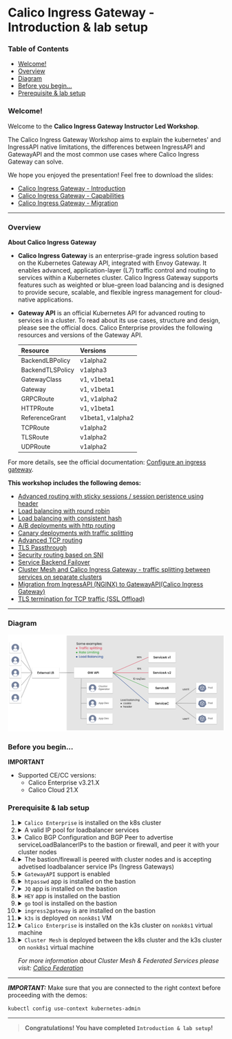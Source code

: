 # Calico Ingress Gateway - Introduction & lab setup 

### Table of Contents

* [Welcome!](#welcome)
* [Overview](#overview)
* [Diagram](#diagram)
* [Before you begin...](#before-you-begin)
* [Prerequisite & lab setup](#prerequisite--lab-setup)


### Welcome!

Welcome to the **Calico Ingress Gateway Instructor Led Workshop**. 

The Calico Ingress Gateway Workshop aims to explain the kubernetes' and IngressAPI native limitations, the differences between IngressAPI and GatewayAPI and the most common use cases where Calico Ingress Gateway can solve.

We hope you enjoyed the presentation! Feel free to download the slides:
- [Calico Ingress Gateway - Introduction](etc/01%20-%20Calico%20Ingress%20Gateway%20-%20Introduction.pdf)
- [Calico Ingress Gateway - Capabilities](etc/02%20%20-%20Calico%20Ingress%20Gateway%20-%20Capabilities.pdf)
- [Calico Ingress Gateway - Migration](etc/03%20-%20Calico%20Ingress%20Gateway%20-%20Migration%20From%20Ingress.pdf)

---

### Overview

**About Calico Ingress Gateway**

* **Calico Ingress Gateway** is an enterprise-grade ingress solution based on the Kubernetes Gateway API, integrated with Envoy Gateway. It enables advanced, application-layer (L7) traffic control and routing to services within a Kubernetes cluster. Calico Ingress Gateway supports features such as weighted or blue-green load balancing and is designed to provide secure, scalable, and flexible ingress management for cloud-native applications.

* **Gateway API** is an official Kubernetes API for advanced routing to services in a cluster. To read about its use cases, structure and design, please see the official docs. Calico Enterprise provides the following resources and versions of the Gateway API.

  | Resource         | Versions           |
  |------------------|--------------------|
  | BackendLBPolicy  | v1alpha2           |
  | BackendTLSPolicy | v1alpha3           |
  | GatewayClass     | v1, v1beta1        |
  | Gateway          | v1, v1beta1        |
  | GRPCRoute        | v1, v1alpha2       |
  | HTTPRoute        | v1, v1beta1        |
  | ReferenceGrant   | v1beta1, v1alpha2  |
  | TCPRoute         | v1alpha2           |
  | TLSRoute         | v1alpha2           |
  | UDPRoute         | v1alpha2           |

For more details, see the official documentation: [Configure an ingress gateway](https://docs.tigera.io/calico-enterprise/latest/networking/gateway-api).

**This workshop includes the following demos:**
- [Advanced routing with sticky sessions / session peristence using header](demos/01%20-%20sticky_session.md)
- [Load balancing with round robin](demos/02%20-%20load_balancing_round_robin.md)
- [Load balancing with consistent hash](demos/03%20-%20load_balancing_consistent_hash.md)
- [A/B deployments with http routing](demos/04%20-%20A-B_deployments_with_http_routing.md)
- [Canary deployments with traffic splitting](demos/05%20-%20canary_deployments_with_traffic_splitting.md)
- [Advanced TCP routing](demos/06%20-%20tcp_route.md)
- [TLS Passthrough](demos/07%20-%20tls_passthrough.md)
- [Security routing based on SNI](demos/08%20-%20sni_based_routing.md)
- [Service Backend Failover](demos/09%20-%20service-backend-failover.md)
- [Cluster Mesh and Calico Ingress Gateway - traffic splitting between services on separate clusters ](demos/10%20-%20cluster_mesh_and_CIG.md)
- [Migration from IngressAPI (NGINX) to GatewayAPI(Calico Ingress Gateway)](demos/11%20-%20NGINX_Migration_with_tool.md)
- [TLS termination for TCP traffic (SSL Offload)](demos/12%20-%20ssl_offload_termination.md)

---

### Diagram

![GatewayAPI Diagram](etc/gatewayAPI_diagram.png)

### Before you begin...

**IMPORTANT**

* Supported CE/CC versions:
  - Calico Enterprise v3.21.X
  - Calico Cloud 21.X

### Prerequisite & lab setup

1.  <details>
    <summary><code>Calico Enterprise</code> is installed on the k8s cluster</summary>

      A. Make sure that license.yaml and config.json are updated!

      B. Enable auto-completion and install `Helm`:

        sudo apt-get install bash-completion
        source /usr/share/bash-completion/bash_completion
        echo 'source <(kubectl completion bash)' >>~/.bashrc
        source ~/.bashrc
        curl https://baltocdn.com/helm/signing.asc | gpg --dearmor | sudo tee /usr/share/keyrings/helm.gpg > /dev/null
        sudo apt-get install curl gpg apt-transport-https --yes
        curl -fsSL https://packages.buildkite.com/helm-linux/helm-debian/gpgkey | gpg --dearmor | sudo tee /usr/share/keyrings/helm.gpg > /dev/null
        echo "deb [signed-by=/usr/share/keyrings/helm.gpg] https://packages.buildkite.com/helm-linux/helm-debian/any/ any main" | sudo tee /etc/apt/sources.list.d/helm-stable-debian.list
        sudo apt-get update
        sudo apt-get install helm

      C. Install Calico Enterprise v3.21 using Helm:

        curl -O -L https://downloads.tigera.io/ee/charts/tigera-operator-v3.21.2-0.tgz

        cat << EOF | kubectl apply -f -
        apiVersion: storage.k8s.io/v1
        kind: StorageClass
        metadata:
          name: tigera-elasticsearch
        provisioner: kubernetes.io/no-provisioner
        volumeBindingMode: WaitForFirstConsumer
        ---
        apiVersion: v1
        kind: PersistentVolume
        metadata:
          name: tigera-elasticsearch
        spec:
          capacity:
            storage: 10Gi
          accessModes:
            - ReadWriteOnce
          hostPath:
            path: /var/tigera/elastic-data/1
          persistentVolumeReclaimPolicy: Recycle
          storageClassName: tigera-elasticsearch
        EOF

        cat > values.yaml <<EOF
        installation:
          cni:
            type: Calico
          calicoNetwork:
            bgp: Enabled
            ipPools:
            - cidr: 10.48.0.0/16
              encapsulation: VXLAN
        EOF

        helm install calico-enterprise tigera-operator-v3.21.2-0.tgz -f values.yaml \
        --set-file imagePullSecrets.tigera-pull-secret=config.json,tigera-prometheus-operator.imagePullSecrets.tigera-pull-secret=config.json \
        --namespace tigera-operator  \
        --set-file licenseKeyContent=license.yaml --create-namespace

    </details>


2.  <details>
    <summary>A valid IP pool for loadbalancer services</summary>

        kubectl apply -f - <<EOF
        apiVersion: projectcalico.org/v3
        kind: IPPool
        metadata:
          name: loadbalancer-ip-pool
        spec:
          cidr: 10.10.10.0/26
          blockSize: 31
          natOutgoing: true
          disabled: false
          assignmentMode: Automatic
          allowedUses:
            - LoadBalancer
        EOF
    </details>

3.  <details>
    <summary>Calico BGP Configuration and BGP Peer to advertise serviceLoadBalancerIPs to the bastion or firewall, and peer it with your cluster nodes </summary>
    
        kubectl apply -f - <<EOF
        apiVersion: projectcalico.org/v3
        kind: BGPConfiguration
        metadata:
          name: default
        spec:
          logSeverityScreen: Info
          nodeToNodeMeshEnabled: true
          nodeMeshMaxRestartTime: 120s
          asNumber: 64512
          serviceLoadBalancerIPs:
          - cidr: 10.10.10.0/26
          listenPort: 179
          bindMode: NodeIP
        ---
        apiVersion: projectcalico.org/v3
        kind: BGPPeer
        metadata:
          name: my-global-peer
        spec:
          peerIP: 10.0.1.10
          asNumber: 64512
        EOF
    </details>

4.  <details>
    <summary>The bastion/firewall is peered with cluster nodes and is accepting advetised loadbalancer service IPs (Ingress Gateways) </summary>

        watch sudo birdc show protocols
      
      Sample of output:

        BIRD 1.6.8 ready.
        name     proto    table    state  since       info
        direct1  Direct   master   up     23:42:33    
        kernel1  Kernel   master   up     23:42:33    
        device1  Device   master   up     23:42:33    
        control1 BGP      master   up     23:42:35    Established   
        worker1  BGP      master   up     23:42:36    Established   
        worker2  BGP      master   up     23:42:35    Established

      Check that the route `if (net ~ 10.10.10.0/26) then accept;` has been added correctly:

        sudo grep -A 8 "Import filter"  /etc/bird/bird.conf

      If the route is not there, add it with this command:

        sudo sed -i 's/if (net ~ 10.50.0.0\/24) then accept;/if (net ~ 10.50.0.0\/24) then accept;\n                        if (net ~ 10.10.10.0\/26) then accept;/g' /etc/bird/bird.conf

      And restart bird

        sudo systemctl restart bird
    </details>

5.  <details>
    <summary><code>GatewayAPI</code> support is enabled</summary>

        kubectl apply -f - <<EOF
        apiVersion: operator.tigera.io/v1
        kind: GatewayAPI
        metadata:
          name: tigera-secure
        EOF
    </details>

6.  <details>
    <summary><code>htpasswd</code> app is installed on the bastion</summary>

        sudo apt install -y apache2-utils
    </details>

7.  <details>
    <summary><code>JQ</code> app is installed on the bastion</summary>

        sudo apt install -y jq
    </details>

8.  <details>
    <summary><code>HEY</code> app is installed on the bastion</summary>

        sudo apt install -y hey
    </details>

9.  <details>
    <summary><code>go</code> tool is installed on the bastion</summary>

        sudo  curl -LO https://go.dev/dl/go1.25.0.linux-amd64.tar.gz
        sudo rm -rf /usr/local/go
        sudo tar -C /usr/local -xzf go1.25.0.linux-amd64.tar.gz
        export PATH=$PATH:/usr/local/go/bin
        echo 'export PATH=$PATH:/usr/local/go/bin' >> ~/.bashrc
        source ~/.bashrc
        go version
    </details>

10. <details>
    <summary><code>ingress2gateway</code> is are installed on the bastion</summary>

        git clone https://github.com/kubernetes-sigs/ingress2gateway.git && cd ingress2gateway
        make build
        ./ingress2gateway version
    </details>

11. <details>
    <summary><code>k3s</code> is deployed on <code>nonk8s1</code> VM</summary>

      A. From the bastion, ssh into the VM:

        ssh nonk8s1

      B. Disable NetworkManager’s cloud setup services, force all kernels to use the legacy cgroup v1 system, and then reboot the system to apply the changes:

        sudo systemctl disable --now nm-cloud-setup.service nm-cloud-setup.timer
        sudo grubby --update-kernel=ALL --args="systemd.unified_cgroup_hierarchy=0"
        sudo reboot

      C. Wait 2 minutes for the VM to be up and running, then ssh into it again:

        sleep 120
        ssh nonk8s1

      D. Load kernel modules needed for Kubernetes networking, set sysctl parameters to enable packet forwarding and bridge traffic filtering, and then apply these settings system-wide:

        sudo modprobe overlay
        sudo modprobe br_netfilter
        cat <<EOF | sudo tee /etc/sysctl.d/90-kubelet.conf
        net.bridge.bridge-nf-call-iptables=1
        net.ipv4.ip_forward=1
        net.bridge.bridge-nf-call-ip6tables=1
        EOF
        sudo sysctl --system

      E. Install iptables utilities:

        sudo yum install -y iptables iptables-services

      F. Download and run the K3s installer to set up a Kubernetes cluster without Flannel or Traefik, using the specified cluster network range and configuration:

        curl -sfL https://get.k3s.io | \
          K3S_KUBECONFIG_MODE="644" \
          INSTALL_K3S_EXEC="--flannel-backend=none --cluster-cidr=192.168.0.0/16 --disable-network-policy --disable=traefik" \
          sh -

      G. Edit k3s config file and copy it in `.kube/config`:

        sudo sed -i 's|server: https://127\.0\.0\.1:6443|server: https://10.0.1.32:6443|' /etc/rancher/k3s/k3s.yaml
        mkdir -p ~/.kube
        sudo cp /etc/rancher/k3s/k3s.yaml .kube/config
        sudo chown $(id -u):$(id -g) ~/.kube/config
      
      H. Confirm installation was successful:

        sudo systemctl status k3s

      And:

        kubectl get nodes -o wide

    </details>

    
12. <details>
    <summary><code>Calico Enterprise</code> is installed on the k3s cluster on <code>nonk8s1</code> virtual machine</summary>

      A. ***Make sure you are on the bastion and not on the VM!!!*** Then copy repository key and license into the VM:

        scp config.json nonk8s1:config.json
        scp license.yaml nonk8s1:license.yaml

      B. SSH into the VM and install `Helm`:
      
        ssh ubuntu@nonk8s1
        sudo bash -c "curl -L https://mirror.openshift.com/pub/openshift-v4/clients/helm/latest/helm-linux-amd64 -o /usr/local/bin/helm && chmod +x /usr/local/bin/helm"

      C. Install Calico Enterprise v3.21 Minimal Install using `Helm`:

        cat > values.yaml <<EOF
        installation:
          cni:
            type: Calico
          calicoNetwork:
            bgp: Enabled
            ipPools:
            - cidr: 192.168.0.0/16
              encapsulation: VXLAN
        logCollector:
          enabled: false
        logStorage:
          enabled: false
        manager:
          enabled: false
        intrusionDetection:
          enabled: false
        policyRecommendation:
          enabled: false
        EOF

        curl -O -L https://downloads.tigera.io/ee/charts/tigera-operator-v3.21.2-0.tgz

        helm install calico-enterprise tigera-operator-v3.21.2-0.tgz -f values.yaml \
        --set-file imagePullSecrets.tigera-pull-secret=config.json,tigera-prometheus-operator.imagePullSecrets.tigera-pull-secret=config.json \
        --namespace tigera-operator  \
        --set-file licenseKeyContent=license.yaml --create-namespace

    </details>

13. <details>
    <summary><code>Cluster Mesh</code> is deployed between the k8s cluster and the k3s cluster on <code>nonk8s1</code> virtual machine</summary>


      A. ***Make sure you are on the bastion and not on the VM!!!*** Then copy the k3s config file to the bastion and merge it with the existing config file:

        ssh nonk8s1 "sudo cat /etc/rancher/k3s/k3s.yaml" > k3s.yaml
        KUBECONFIG=~/.kube/config:k3s.yaml kubectl config view --merge --flatten > /tmp/config
        mv /tmp/config ~/.kube/config

      B. Rename the context of the k8s cluster and copy the following script in the `cluster-mesh.sh` script:

        kubectl config rename-context kubernetes-admin@kubernetes kubernetes-admin

      <details>
      <summary>Here’s a <code>breakdown</code> of what the script does, step by step:</summary>

      **1. Setup federation service accounts & RBAC in both clusters**

        *1.1.* Applies Tigera Calico federation manifests for service accounts and RBAC.
        *1.2.* Creates a tigera-federation-remote-cluster service account token secret in kube-system.
        *1.3.* Extracts service account token, CA cert, and API server URL from the current cluster.
        *1.4.* Generates a kubeconfig file ($CLUSTER_NAME-kubeconfig.yaml) for each cluster using the extracted credentials.

      **2. Configure Calico Cluster Mesh between clusters**

        *2.1* On Cluster1, creates a namespace cluster-mesh-default.
        *2.2* Stores Cluster2’s kubeconfig as a Kubernetes secret in that namespace.
        *2.3* Creates a Role/RoleBinding allowing Calico components to access the secret.
        *2.4* Creates a RemoteClusterConfiguration CRD pointing to Cluster2.
        *2.5* On Cluster2, repeats the same steps but in reverse (connecting back to Cluster1).

      **3. Deploy demo federated application**
      
        *3.1* Clones the Calico Ingress Gateway Instructor-Led Workshop repo if not already present.
        *3.2* Backs up any existing ~/backend-app and copies the workshop’s backend app.
        *3.3* On Cluster1 deploys
          - Deployment, service and service account of the backend app us-east;
          - Federated service of the backend app us-west.
        *3.4* On Cluster2 deploys
          - Deployment, service and service account of the backend app us-west;
          - Federated service of the backend app us-east.

      </details>

      ---

        #!/bin/bash

        CLUSTER1_NAME="kubernetes-admin"
        CLUSTER2_NAME="default"

        #$CLUSTER1_NAME Cluster mesh setup

        kubectl config use-context $CLUSTER1_NAME

        kubectl apply -f https://downloads.tigera.io/ee/v3.20.1/manifests/federation-remote-sa.yaml
        kubectl apply -f https://downloads.tigera.io/ee/v3.20.1/manifests/federation-rem-rbac-kdd.yaml

        kubectl apply -f - <<EOF
        apiVersion: v1
        kind: Secret
        type: kubernetes.io/service-account-token
        metadata:
          name: tigera-federation-remote-cluster
          namespace: kube-system
          annotations:
            kubernetes.io/service-account.name: "tigera-federation-remote-cluster"
        EOF

        USER_TOKEN=$(kubectl get secret -n kube-system tigera-federation-remote-cluster -o jsonpath='{.data.token}' | base64 --decode)
        CA=$(kubectl config view --flatten --minify -o jsonpath='{.clusters[0].cluster.certificate-authority-data}')
        SERVER=$(kubectl config view --flatten --minify -o jsonpath='{.clusters[0].cluster.server}')

        cat << EOF  > $CLUSTER1_NAME-kubeconfig.yaml
        apiVersion: v1
        kind: Config
        current-context: tigera-federation-remote-cluster-ctx
        preferences: {}
        clusters:
        - cluster:
            certificate-authority-data: $CA
            server: $SERVER
          name: tigera-federation-remote-cluster
        contexts:
        - context:
            cluster: tigera-federation-remote-cluster
            user: tigera-federation-remote-cluster
          name: tigera-federation-remote-cluster-ctx
        users:
        - name: tigera-federation-remote-cluster
          user:
            token: $USER_TOKEN
        EOF

        ##$CLUSTER2_NAME Cluster mesh setup

        kubectl config use-context $CLUSTER2_NAME

        kubectl apply -f https://downloads.tigera.io/ee/v3.20.1/manifests/federation-remote-sa.yaml
        kubectl apply -f https://downloads.tigera.io/ee/v3.20.1/manifests/federation-rem-rbac-kdd.yaml

        kubectl apply -f - <<EOF
        apiVersion: v1
        kind: Secret
        type: kubernetes.io/service-account-token
        metadata:
          name: tigera-federation-remote-cluster
          namespace: kube-system
          annotations:
            kubernetes.io/service-account.name: "tigera-federation-remote-cluster"
        EOF

        USER_TOKEN=$(kubectl get secret -n kube-system tigera-federation-remote-cluster -o jsonpath='{.data.token}' | base64 --decode)
        CA=$(kubectl config view --flatten --minify -o jsonpath='{.clusters[0].cluster.certificate-authority-data}')
        SERVER=$(kubectl config view --flatten --minify -o jsonpath='{.clusters[0].cluster.server}')

        cat << EOF  > $CLUSTER2_NAME-kubeconfig.yaml
        apiVersion: v1
        kind: Config
        current-context: tigera-federation-remote-cluster-ctx
        preferences: {}
        clusters:
        - cluster:
            certificate-authority-data: $CA
            server: $SERVER
          name: tigera-federation-remote-cluster
        contexts:
        - context:
            cluster: tigera-federation-remote-cluster
            user: tigera-federation-remote-cluster
          name: tigera-federation-remote-cluster-ctx
        users:
        - name: tigera-federation-remote-cluster
          user:
            token: $USER_TOKEN
        EOF

        ##Setup Cluster-Mesh Remote connections

        ##$CLUSTER1_NAME to $CLUSTER2_NAME

        kubectl config use-context $CLUSTER1_NAME

        kubectl create ns cluster-mesh-$CLUSTER2_NAME

        kubectl create secret generic remote-cluster-secret-name -n cluster-mesh-$CLUSTER2_NAME \
          --from-literal=datastoreType=kubernetes \
          --from-file=kubeconfig=$CLUSTER2_NAME-kubeconfig.yaml

        kubectl create -f - <<EOF
        apiVersion: rbac.authorization.k8s.io/v1
        kind: Role
        metadata:
          name: remote-cluster-secret-access
          namespace: cluster-mesh-$CLUSTER2_NAME
        rules:
        - apiGroups: [""]
          resources: ["secrets"]
          verbs: ["watch", "list", "get"]
        ---
        apiVersion: rbac.authorization.k8s.io/v1
        kind: RoleBinding
        metadata:
          name: remote-cluster-secret-access
          namespace: cluster-mesh-$CLUSTER2_NAME
        roleRef:
          apiGroup: rbac.authorization.k8s.io
          kind: Role
          name: remote-cluster-secret-access
        subjects:
        - kind: ServiceAccount
          name: calico-typha
          namespace: calico-system
        EOF

        kubectl create -f - <<EOF
        apiVersion: projectcalico.org/v3
        kind: RemoteClusterConfiguration
        metadata:
          name: $CLUSTER2_NAME
        spec:
          clusterAccessSecret:
            name: remote-cluster-secret-name
            namespace: cluster-mesh-$CLUSTER2_NAME
            kind: Secret
          syncOptions:
            overlayRoutingMode: Enabled
        EOF

        ##$CLUSTER2_NAME to $CLUSTER1_NAME

        kubectl config use-context $CLUSTER2_NAME

        kubectl create ns cluster-mesh-$CLUSTER1_NAME

        kubectl create secret generic remote-cluster-secret-name -n cluster-mesh-$CLUSTER1_NAME \
          --from-literal=datastoreType=kubernetes \
          --from-file=kubeconfig=$CLUSTER1_NAME-kubeconfig.yaml

        kubectl create -f - <<EOF
        apiVersion: rbac.authorization.k8s.io/v1
        kind: Role
        metadata:
          name: remote-cluster-secret-access
          namespace: cluster-mesh-$CLUSTER1_NAME
        rules:
        - apiGroups: [""]
          resources: ["secrets"]
          verbs: ["watch", "list", "get"]
        ---
        apiVersion: rbac.authorization.k8s.io/v1
        kind: RoleBinding
        metadata:
          name: remote-cluster-secret-access
          namespace: cluster-mesh-$CLUSTER1_NAME
        roleRef:
          apiGroup: rbac.authorization.k8s.io
          kind: Role
          name: remote-cluster-secret-access
        subjects:
        - kind: ServiceAccount
          name: calico-typha
          namespace: calico-system
        EOF

        kubectl create -f - <<EOF
        apiVersion: projectcalico.org/v3
        kind: RemoteClusterConfiguration
        metadata:
          name: $CLUSTER1_NAME
        spec:
          clusterAccessSecret:
            name: remote-cluster-secret-name
            namespace: cluster-mesh-$CLUSTER1_NAME
            kind: Secret
          syncOptions:
            overlayRoutingMode: Enabled
        EOF

        ##Demo federated app on $CLUSTER1_NAME

        kubectl config use-context $CLUSTER1_NAME

        if [ ! -d ~/Calico-Ingress-Gateway-Instructor-Led-Workshop ]; then
          git clone https://github.com/tigera-cs/Calico-Ingress-Gateway-Instructor-Led-Workshop.git ~/Calico-Ingress-Gateway-Instructor-Led-Workshop
        fi

        if [ -d ~/backend-app ]; then
          mv ~/backend-app ~/backend-app.bak.$(date +%Y%m%d%H%M%S)
        fi

        cp -r ~/Calico-Ingress-Gateway-Instructor-Led-Workshop/etc/backend-app ~/backend-app

        kubectl apply -f ~/backend-app/us-east

        ##Demo federated app on  on $CLUSTER2_NAME

        kubectl config use-context $CLUSTER2_NAME

        kubectl apply -f ~/backend-app/us-west

        kubectl config use-context $CLUSTER1_NAME

    </details>
      
      *For more information about Cluster Mesh & Federated Services please visit: [Calico Federation](https://docs.tigera.io/calico-enterprise/latest/multicluster/federation/overview)*

---

***IMPORTANT:*** Make sure that you are connected to the right context before proceeding with the demos:
  ```
  kubectl config use-context kubernetes-admin
  ```

---

> **Congratulations! You have completed `Introduction & lab setup`!**
